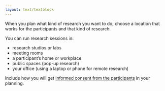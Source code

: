 ```yaml
---
layout: text/textblock
---
```


When you plan what kind of research you want to do, choose a location that works for the participants and that kind of research.

You can run research sessions in:

- research studios or labs
- meeting rooms
- a participant’s home or workplace
- public spaces (pop-up research)
- your office (using a laptop or phone for remote research)

Include how you will get [informed consent from the participants](/user-research/consent-forms/) in your planning.
